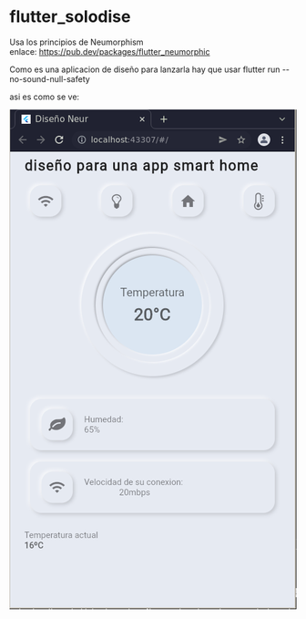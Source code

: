 # flutter_solodise
 Usa los principios de Neumorphism  
 enlace: https://pub.dev/packages/flutter_neumorphic

 Como es una aplicacion de diseño para lanzarla hay que usar flutter run --no-sound-null-safety
  
  
  asi es como se ve: 
  
![foto del diseño por si acaso peta ](https://github.com/emede04/flutter_solo_ui/blob/main/dise%C3%B1o.png)
